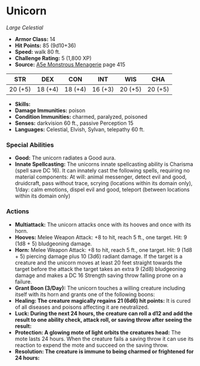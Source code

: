 # Unicorn

*Large* *Celestial*

- **Armor Class:** 14
- **Hit Points:** 85 (9d10+36)
- **Speed:** walk 80 ft.
- **Challenge Rating:** 5 (1,800 XP)
- **Source:** [A5e Monstrous Menagerie](https://enpublishingrpg.com/products/level-up-monstrous-menagerie-a5e) page 415

| STR | DEX | CON | INT | WIS | CHA |
| --- | --- | --- | --- | --- | --- |
| 20 (+5) | 18 (+4) | 18 (+4) | 16 (+3) | 20 (+5) | 20 (+5) |

- **Skills:** 
- **Damage Immunities:** poison
- **Condition Immunities:** charmed, paralyzed, poisoned
- **Senses:** darkvision 60 ft., passive Perception 15
- **Languages:** Celestial, Elvish, Sylvan, telepathy 60 ft.

### Special Abilities

- **Good:** The unicorn radiates a Good aura.
- **Innate Spellcasting:** The unicorns innate spellcasting ability is Charisma (spell save DC 16). It can innately cast the following spells, requiring no material components: At will: animal messenger, detect evil and good, druidcraft, pass without trace, scrying (locations within its domain only), 1/day: calm emotions, dispel evil and good, teleport (between locations within its domain only)

### Actions

- **Multiattack:** The unicorn attacks once with its hooves and once with its horn.
- **Hooves:** Melee Weapon Attack: +8 to hit, reach 5 ft., one target. Hit: 9 (1d8 + 5) bludgeoning damage.
- **Horn:** Melee Weapon Attack: +8 to hit, reach 5 ft., one target. Hit: 9 (1d8 + 5) piercing damage plus 10 (3d6) radiant damage. If the target is a creature and the unicorn moves at least 20 feet straight towards the target before the attack  the target takes an extra 9 (2d8) bludgeoning damage and makes a DC 16 Strength saving throw  falling prone on a failure.
- **Grant Boon (3/Day):** The unicorn touches a willing creature  including itself  with its horn and grants one of the following boons:
- **Healing: The creature magically regains 21 (6d6) hit points:** It is cured of all diseases  and poisons affecting it are neutralized.
- **Luck: During the next 24 hours, the creature can roll a d12 and add the result to one ability check, attack roll, or saving throw after seeing the result:** 
- **Protection: A glowing mote of light orbits the creatures head:** The mote lasts 24 hours. When the creature fails a saving throw  it can use its reaction to expend the mote and succeed on the saving throw.
- **Resolution: The creature is immune to being charmed or frightened for 24 hours:** 



